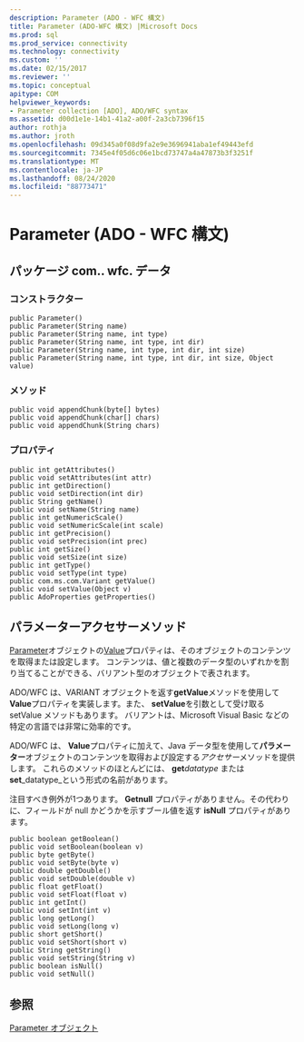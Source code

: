 ```yaml
---
description: Parameter (ADO - WFC 構文)
title: Parameter (ADO-WFC 構文) |Microsoft Docs
ms.prod: sql
ms.prod_service: connectivity
ms.technology: connectivity
ms.custom: ''
ms.date: 02/15/2017
ms.reviewer: ''
ms.topic: conceptual
apitype: COM
helpviewer_keywords:
- Parameter collection [ADO], ADO/WFC syntax
ms.assetid: d00d1e1e-14b1-41a2-a00f-2a3cb7396f15
author: rothja
ms.author: jroth
ms.openlocfilehash: 09d345a0f08d9fa2e9e3696941aba1ef49443efd
ms.sourcegitcommit: 7345e4f05d6c06e1bcd73747a4a47873b3f3251f
ms.translationtype: MT
ms.contentlocale: ja-JP
ms.lasthandoff: 08/24/2020
ms.locfileid: "88773471"
---
```

# <a name="parameter-ado---wfc-syntax"></a>Parameter (ADO - WFC 構文)
## <a name="package-commswfcdata"></a>パッケージ com.. wfc. データ  
  
### <a name="constructor"></a>コンストラクター  
  
```  
public Parameter()  
public Parameter(String name)  
public Parameter(String name, int type)  
public Parameter(String name, int type, int dir)  
public Parameter(String name, int type, int dir, int size)  
public Parameter(String name, int type, int dir, int size, Object value)  
```  
  
### <a name="methods"></a>メソッド  
  
```  
public void appendChunk(byte[] bytes)  
public void appendChunk(char[] chars)  
public void appendChunk(String chars)  
```  
  
### <a name="properties"></a>プロパティ  
  
```  
public int getAttributes()  
public void setAttributes(int attr)  
public int getDirection()  
public void setDirection(int dir)  
public String getName()  
public void setName(String name)  
public int getNumericScale()  
public void setNumericScale(int scale)  
public int getPrecision()  
public void setPrecision(int prec)  
public int getSize()  
public void setSize(int size)  
public int getType()  
public void setType(int type)  
public com.ms.com.Variant getValue()  
public void setValue(Object v)  
public AdoProperties getProperties()  
```  
  
## <a name="parameter-accessor-methods"></a>パラメーターアクセサーメソッド  
 [Parameter](./parameter-object.md)オブジェクトの[Value](./value-property-ado.md)プロパティは、そのオブジェクトのコンテンツを取得または設定します。 コンテンツは、値と複数のデータ型のいずれかを割り当てることができる、バリアント型のオブジェクトで表されます。  
  
 ADO/WFC は、VARIANT オブジェクトを返す**getValue**メソッドを使用して**Value**プロパティを実装します。また、 **setValue**を引数として受け取る setValue メソッドもあります。 バリアントは、Microsoft Visual Basic などの特定の言語では非常に効率的です。  
  
 ADO/WFC は、 **Value**プロパティに加えて、Java データ型を使用して**パラメーター**オブジェクトのコンテンツを取得および設定する*アクセサー*メソッドを提供します。 これらのメソッドのほとんどには、 **get**_datatype_ または **set**_datatype_という形式の名前があります。  
  
 注目すべき例外が1つあります。 **Getnull** プロパティがありません。その代わりに、フィールドが null かどうかを示すブール値を返す **isNull** プロパティがあります。  
  
```  
public boolean getBoolean()  
public void setBoolean(boolean v)  
public byte getByte()  
public void setByte(byte v)  
public double getDouble()  
public void setDouble(double v)  
public float getFloat()  
public void setFloat(float v)  
public int getInt()  
public void setInt(int v)  
public long getLong()  
public void setLong(long v)  
public short getShort()  
public void setShort(short v)  
public String getString()  
public void setString(String v)  
public boolean isNull()  
public void setNull()  
```  
  
## <a name="see-also"></a>参照  
 [Parameter オブジェクト](./parameter-object.md)